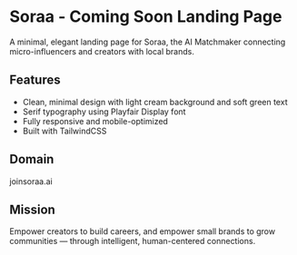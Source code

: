 # Soraa - Coming Soon Landing Page

A minimal, elegant landing page for Soraa, the AI Matchmaker connecting micro-influencers and creators with local brands.

## Features

- Clean, minimal design with light cream background and soft green text
- Serif typography using Playfair Display font
- Fully responsive and mobile-optimized
- Built with TailwindCSS

## Domain

joinsoraa.ai

## Mission

Empower creators to build careers, and empower small brands to grow communities — through intelligent, human-centered connections.
